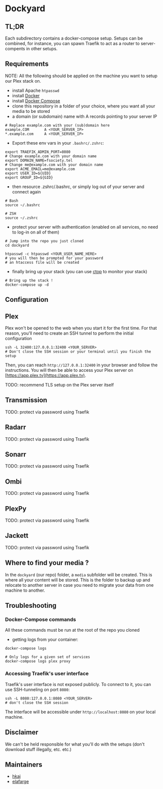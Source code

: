 Dockyard
========

TL;DR
-----

Each subdirectory contains a docker-compose setup. Setups can be combined, for
instance, you can spawn Traefik to act as a router to server-compents in  other
setups.

## Requirements

NOTE: All the following should be applied on the machine you want to setup our
Plex stack on.

- install Apache `htpasswd`
- install [Docker](https://www.docker.com/)
- install [Docker Compose](https://docs.docker.com/compose/)
- clone this repository in a folder of your choice, where you want all your
  media to be stored
- a domain (or subdomain) name with A records pointing to your server IP
```
# Replace example.com with your (sub)domain here
example.COM       A <YOUR_SERVER_IP>
*.example.com     A <YOUR_SERVER_IP>
```

- Export these env vars in your `.bashrc/.zshrc`:
```shell
export TRAEFIK_ADMIN_PORT=8080
# Change example.com with your domain name
export DOMAIN_NAME=fsociety.tel
# Change me@example.com with your domain name
export ACME_EMAIL=me@example.com
export USER_ID=${UID}
export GROUP_ID=${GID}
```

- then resource .zshrc/.bashrc, or simply log out of your server and connect again
```
# Bash
source ~/.bashrc

# ZSH
source ~/.zshrc
```

- protect your server with authentication (enabled on all services, no need to
  log-in on all of them)
```
# Jump into the repo you just cloned
cd dockyard

htpasswd -c htpasswd <YOUR_USER_NAME_HERE>
# you will then be prompted for your password
# an htaccess file will be created
```


- finally bring up your stack (you can use [ctop](https://ctop.sh) to monitor
  your stack)
```shell
# Bring up the stack !
docker-compose up -d
```

## Configuration

## Plex

Plex won't be opened to the web when you start it for the first time. For that
reason, you'll need to create an SSH tunnel to perform the initial configuration

```shell
ssh -L 32400:127.0.0.1:32400 <YOUR_SERVER>
# Don't close the SSH session or your terminal until you finish the setup
```

Then, you can reach `http://127.0.0.1:32400` in your browser and follow the
instructions. You will then be able to access your Plex server on
[https://app.plex.tv](https://app.plex.tv).

TODO: recommend TLS setup on the Plex server itself

## Transmission

TODO: protect via password using Traefik

## Radarr

TODO: protect via password using Traefik

## Sonarr

TODO: protect via password using Traefik

## Ombi

TODO: protect via password using Traefik

## PlexPy

TODO: protect via password using Traefik

## Jackett

TODO: protect via password using Traefik

## Where to find your media ?

In the `dockyard` (our repo) folder, a `media` subfolder will be created.
This is where all your content will be stored. This is the folder to
backup up and relocate to another server in case you need to migrate your
data from one machine to another.

## Troubleshooting

### Docker-Compose commands

All these commands must be run at the root of the repo you cloned

- getting logs from your container:
```shell
docker-compose logs

# Only logs for a given set of services
docker-compose logs plex proxy
```

### Accessing Traefik's user interface

Traefik's user interface is not exposed publicly. To connect to it, you can use
SSH-tunneling on port `8080`:
```shell
ssh -L 8080:127.0.0.1:8080 <YOUR_SERVER>
# don't close the SSH session
```

The interface will be accessible under `http://localhost:8080` on your local
machine.

## Disclaimer

We can't be held responsible for what you'll do with the setups (don't download
stuff illegally, etc. etc.)

## Maintainers

* [hkaj](/hkaj)
* [elafarge](/elafarge)


